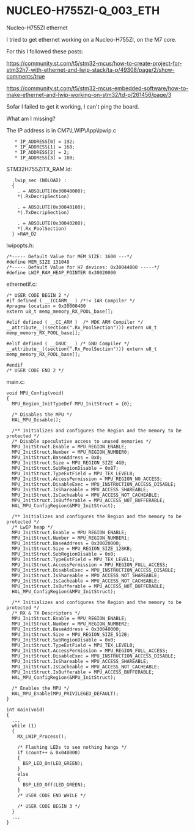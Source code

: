 # NUCLEO-H755ZI-Q_003_ETH
Nucleo-H755ZI ethernet

I tried to get ethernet working on a Nucleo-H755ZI, on the M7 core.

For this I followed these posts:

https://community.st.com/t5/stm32-mcus/how-to-create-project-for-stm32h7-with-ethernet-and-lwip-stack/ta-p/49308/page/2/show-comments/true

https://community.st.com/t5/stm32-mcus-embedded-software/how-to-make-ethernet-and-lwip-working-on-stm32/td-p/261456/page/3

Sofar I failed to get it working, I can't ping the board.

What am I missing?


The IP address is in CM7\LWIP\App\lpwip.c
```
   * IP_ADDRESS[0] = 192;
   * IP_ADDRESS[1] = 168;
   * IP_ADDRESS[2] = 2;
   * IP_ADDRESS[3] = 180;
```
STM32H755ZITX_RAM.ld:

```
  .lwip_sec (NOLOAD) : 
  {
    . = ABSOLUTE(0x30040000);
    *(.RxDecripSection) 
    
    . = ABSOLUTE(0x30040100);
    *(.TxDecripSection)
    
    . = ABSOLUTE(0x30040200);
    *(.Rx_PoolSection) 
  } >RAM_D2
```

lwipopts.h:

```
/*----- Default Value for MEM_SIZE: 1600 ---*/
#define MEM_SIZE 131048
/*----- Default Value for H7 devices: 0x30044000 -----*/
#define LWIP_RAM_HEAP_POINTER 0x30020000
```

ethernetif.c:

```
/* USER CODE BEGIN 2 */
#if defined ( __ICCARM__ ) /*!< IAR Compiler */
#pragma location = 0x30000400
extern u8_t memp_memory_RX_POOL_base[];

#elif defined ( __CC_ARM )  /* MDK ARM Compiler */
__attribute__((section(".Rx_PoolSection"))) extern u8_t memp_memory_RX_POOL_base[];

#elif defined ( __GNUC__ ) /* GNU Compiler */
__attribute__((section(".Rx_PoolSection"))) extern u8_t memp_memory_RX_POOL_base[];

#endif
/* USER CODE END 2 */
```

main.c:
```
void MPU_Config(void)
{
  MPU_Region_InitTypeDef MPU_InitStruct = {0};

  /* Disables the MPU */
  HAL_MPU_Disable();

  /** Initializes and configures the Region and the memory to be protected */
  /* Disable speculative access to unused memories */
  MPU_InitStruct.Enable = MPU_REGION_ENABLE;
  MPU_InitStruct.Number = MPU_REGION_NUMBER0;
  MPU_InitStruct.BaseAddress = 0x0;
  MPU_InitStruct.Size = MPU_REGION_SIZE_4GB;
  MPU_InitStruct.SubRegionDisable = 0x87;
  MPU_InitStruct.TypeExtField = MPU_TEX_LEVEL0;
  MPU_InitStruct.AccessPermission = MPU_REGION_NO_ACCESS;
  MPU_InitStruct.DisableExec = MPU_INSTRUCTION_ACCESS_DISABLE;
  MPU_InitStruct.IsShareable = MPU_ACCESS_SHAREABLE;
  MPU_InitStruct.IsCacheable = MPU_ACCESS_NOT_CACHEABLE;
  MPU_InitStruct.IsBufferable = MPU_ACCESS_NOT_BUFFERABLE;
  HAL_MPU_ConfigRegion(&MPU_InitStruct);

  /** Initializes and configures the Region and the memory to be protected */
  /* LwIP heap */
  MPU_InitStruct.Enable = MPU_REGION_ENABLE;
  MPU_InitStruct.Number = MPU_REGION_NUMBER1;
  MPU_InitStruct.BaseAddress = 0x30020000;
  MPU_InitStruct.Size = MPU_REGION_SIZE_128KB;
  MPU_InitStruct.SubRegionDisable = 0x0;
  MPU_InitStruct.TypeExtField = MPU_TEX_LEVEL1;
  MPU_InitStruct.AccessPermission = MPU_REGION_FULL_ACCESS;
  MPU_InitStruct.DisableExec = MPU_INSTRUCTION_ACCESS_DISABLE;
  MPU_InitStruct.IsShareable = MPU_ACCESS_NOT_SHAREABLE;
  MPU_InitStruct.IsCacheable = MPU_ACCESS_NOT_CACHEABLE;
  MPU_InitStruct.IsBufferable = MPU_ACCESS_NOT_BUFFERABLE;
  HAL_MPU_ConfigRegion(&MPU_InitStruct);

  /** Initializes and configures the Region and the memory to be protected */
  /* RX & TX Descriptors */
  MPU_InitStruct.Enable = MPU_REGION_ENABLE;
  MPU_InitStruct.Number = MPU_REGION_NUMBER2;
  MPU_InitStruct.BaseAddress = 0x30040000;
  MPU_InitStruct.Size = MPU_REGION_SIZE_512B;
  MPU_InitStruct.SubRegionDisable = 0x0;
  MPU_InitStruct.TypeExtField = MPU_TEX_LEVEL0;
  MPU_InitStruct.AccessPermission = MPU_REGION_FULL_ACCESS;
  MPU_InitStruct.DisableExec = MPU_INSTRUCTION_ACCESS_DISABLE;
  MPU_InitStruct.IsShareable = MPU_ACCESS_SHAREABLE;
  MPU_InitStruct.IsCacheable = MPU_ACCESS_NOT_CACHEABLE;
  MPU_InitStruct.IsBufferable = MPU_ACCESS_BUFFERABLE;
  HAL_MPU_ConfigRegion(&MPU_InitStruct);

  /* Enables the MPU */
  HAL_MPU_Enable(MPU_PRIVILEGED_DEFAULT);
}

int main(void)
{
  ...
  while (1)
  {
    MX_LWIP_Process();

    /* Flashing LEDs to see nothing hangs */
    if (count++ & 0x040000)
    {
      BSP_LED_On(LED_GREEN);
    }
    else
    {
      BSP_LED_Off(LED_GREEN);
    }
    /* USER CODE END WHILE */

    /* USER CODE BEGIN 3 */
  }
  ...
}
```



